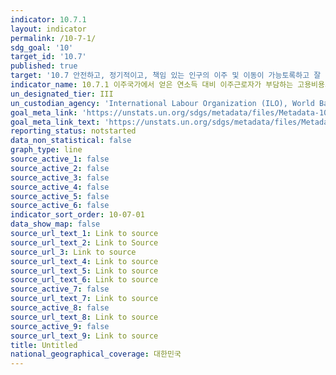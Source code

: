```yaml
---
indicator: 10.7.1
layout: indicator
permalink: /10-7-1/
sdg_goal: '10'
target_id: '10.7'
published: true
target: '10.7 안전하고, 정기적이고, 책임 있는 인구의 이주 및 이동이 가능토록하고 잘 관리된 이민정책 수립 및 이행'
indicator_name: 10.7.1 이주국가에서 얻은 연소득 대비 이주근로자가 부담하는 고용비용의 비율
un_designated_tier: III
un_custodian_agency: 'International Labour Organization (ILO), World Bank (WB)'
goal_meta_link: 'https://unstats.un.org/sdgs/metadata/files/Metadata-10-07-01.pdf'
goal_meta_link_text: 'https://unstats.un.org/sdgs/metadata/files/Metadata-10-07-01.pdf'
reporting_status: notstarted
data_non_statistical: false
graph_type: line
source_active_1: false
source_active_2: false
source_active_3: false
source_active_4: false
source_active_5: false
source_active_6: false
indicator_sort_order: 10-07-01
data_show_map: false
source_url_text_1: Link to source
source_url_text_2: Link to Source
source_url_3: Link to source
source_url_text_4: Link to source
source_url_text_5: Link to source
source_url_text_6: Link to source
source_active_7: false
source_url_text_7: Link to source
source_active_8: false
source_url_text_8: Link to source
source_active_9: false
source_url_text_9: Link to source
title: Untitled
national_geographical_coverage: 대한민국
---
```

